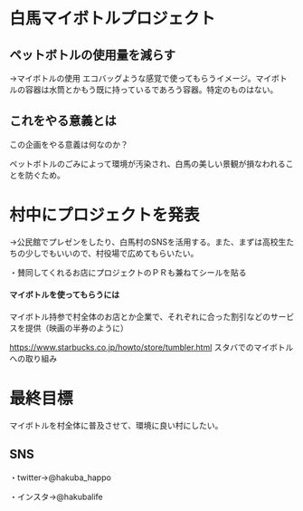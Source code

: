 # 白馬マイボトルプロジェクト

## ペットボトルの使用量を減らす
→マイボトルの使用
エコバッグような感覚で使ってもらうイメージ。マイボトルの容器は水筒とかもう既に持っているであろう容器。特定のものはない。

## これをやる意義とは
この企画をやる意義は何なのか？

ペットボトルのごみによって環境が汚染され、白馬の美しい景観が損なわれることを防ぐため。

# 村中にプロジェクトを発表
→公民館でプレゼンをしたり、白馬村のSNSを活用する。また、まずは高校生たちの少しでもいいので、村役場で広めてもらいたい。

・賛同してくれるお店にプロジェクトのＰＲも兼ねてシールを貼る


#### マイボトルを使ってもらうには

マイボトル持参で村全体のお店とか企業で、それぞれに合った割引などのサービスを提供（映画の半券のように）

https://www.starbucks.co.jp/howto/store/tumbler.html
スタバでのマイボトルへの取り組み

# 最終目標
マイボトルを村全体に普及させて、環境に良い村にしたい。

## SNS

・twitter→@hakuba_happo

・インスタ→@hakubalife

